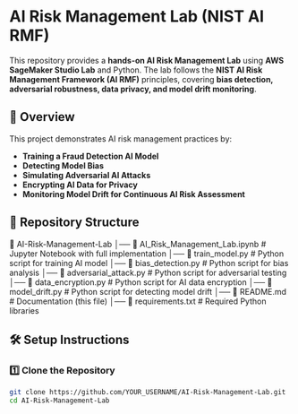 # AI Risk Management Lab (NIST AI RMF)

This repository provides a **hands-on AI Risk Management Lab** using **AWS SageMaker Studio Lab** and Python. The lab follows the **NIST AI Risk Management Framework (AI RMF)** principles, covering **bias detection, adversarial robustness, data privacy, and model drift monitoring**.

## **📌 Overview**
This project demonstrates AI risk management practices by:
- **Training a Fraud Detection AI Model**
- **Detecting Model Bias**
- **Simulating Adversarial AI Attacks**
- **Encrypting AI Data for Privacy**
- **Monitoring Model Drift for Continuous AI Risk Assessment**

## **📂 Repository Structure**
📂 AI-Risk-Management-Lab
│── 📄 AI_Risk_Management_Lab.ipynb     # Jupyter Notebook with full implementation
│── 📄 train_model.py                   # Python script for training AI model
│── 📄 bias_detection.py                # Python script for bias analysis
│── 📄 adversarial_attack.py            # Python script for adversarial testing
│── 📄 data_encryption.py               # Python script for AI data encryption
│── 📄 model_drift.py                   # Python script for detecting model drift
│── 📄 README.md                        # Documentation (this file)
│── 📄 requirements.txt                 # Required Python libraries

## **🛠 Setup Instructions**
### **1️⃣ Clone the Repository**
```bash
git clone https://github.com/YOUR_USERNAME/AI-Risk-Management-Lab.git
cd AI-Risk-Management-Lab

